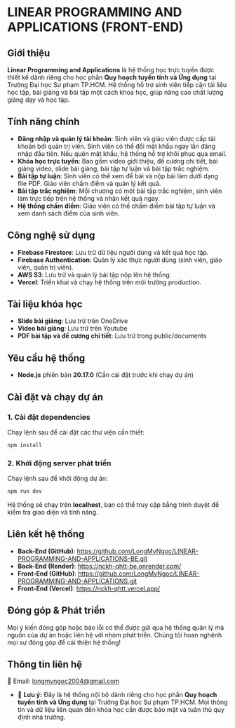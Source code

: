 # LINEAR PROGRAMMING AND APPLICATIONS (FRONT-END)

## Giới thiệu
**Linear Programming and Applications** là hệ thống học trực tuyến được thiết kế dành riêng cho học phần **Quy hoạch tuyến tính và Ứng dụng** tại Trường Đại học Sư phạm TP.HCM. Hệ thống hỗ trợ sinh viên tiếp cận tài liệu học tập, bài giảng và bài tập một cách khoa học, giúp nâng cao chất lượng giảng dạy và học tập.

## Tính năng chính
- **Đăng nhập và quản lý tài khoản**: Sinh viên và giáo viên được cấp tài khoản bởi quản trị viên. Sinh viên có thể đổi mật khẩu ngay lần đăng nhập đầu tiên. Nếu quên mật khẩu, hệ thống hỗ trợ khôi phục qua email.
- **Khóa học trực tuyến**: Bao gồm video giới thiệu, đề cương chi tiết, bài giảng video, slide bài giảng, bài tập tự luận và bài tập trắc nghiệm.
- **Bài tập tự luận**: Sinh viên có thể xem đề bài và nộp bài làm dưới dạng file PDF. Giáo viên chấm điểm và quản lý kết quả.
- **Bài tập trắc nghiệm**: Mỗi chương có một bài tập trắc nghiệm, sinh viên làm trực tiếp trên hệ thống và nhận kết quả ngay.
- **Hệ thống chấm điểm**: Giáo viên có thể chấm điểm bài tập tự luận và xem danh sách điểm của sinh viên.

## Công nghệ sử dụng
- **Firebase Firestore**: Lưu trữ dữ liệu người dùng và kết quả học tập.
- **Firebase Authentication**: Quản lý xác thực người dùng (sinh viên, giáo viên, quản trị viên).
- **AWS S3**: Lưu trữ và quản lý bài tập nộp lên hệ thống.
- **Vercel**: Triển khai và chạy hệ thống trên môi trường production.

## Tài liệu khóa học
- **Slide bài giảng**: Lưu trữ trên OneDrive
- **Video bài giảng**: Lưu trữ trên Youtube
- **PDF bài tập và đề cương chi tiết**: Lưu trữ trong public/documents

## Yêu cầu hệ thống
- **Node.js** phiên bản **20.17.0** (Cần cài đặt trước khi chạy dự án)

## Cài đặt và chạy dự án
### 1. Cài đặt dependencies
Chạy lệnh sau để cài đặt các thư viện cần thiết:
```bash
npm install
```

### 2. Khởi động server phát triển
Chạy lệnh sau để khởi động dự án:
```bash
npm run dev
```

Hệ thống sẽ chạy trên **localhost**, bạn có thể truy cập bằng trình duyệt để kiểm tra giao diện và tính năng.

## Liên kết hệ thống
- **Back-End (GitHub)**: https://github.com/LongMyNgoc/LINEAR-PROGRAMMING-AND-APPLICATIONS-BE.git
- **Back-End (Render)**: https://nckh-qhtt-be.onrender.com/
- **Front-End (GitHub)**: https://github.com/LongMyNgoc/LINEAR-PROGRAMMING-AND-APPLICATIONS.git
- **Front-End (Vercel)**: https://nckh-qhtt.vercel.app/

## Đóng góp & Phát triển
Mọi ý kiến đóng góp hoặc báo lỗi có thể được gửi qua hệ thống quản lý mã nguồn của dự án hoặc liên hệ với nhóm phát triển. Chúng tôi hoan nghênh mọi sự đóng góp để cải thiện hệ thống!

## Thông tin liên hệ
📧 Email: longmyngoc2004@gmail.com  
- 📌 **Lưu ý:** Đây là hệ thống nội bộ dành riêng cho học phần **Quy hoạch tuyến tính và Ứng dụng** tại Trường Đại học Sư phạm TP.HCM. Mọi thông tin và dữ liệu liên quan đến khóa học cần được bảo mật và tuân thủ quy định nhà trường.

